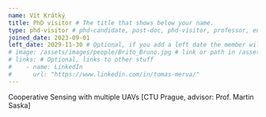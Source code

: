 ```yaml
---
name: Vít Krátký
title: PhD visitor # The title that shows below your name.
type: phd-visitor # phd-candidate, post-doc, phd-visitor, professor, engineer
joined_date: 2023-09-01
left_date: 2029-11-30 # Optional, if you add a left date the member will be moved to the past members section
# image: /assets/images/people/Brito_Bruno.jpg # link or path in /assets/...
# links: # Optional, links to other stuff
#    - name: LinkedIn
#      url: "https://www.linkedin.com/in/tomas-merva/"
---
```

 
<!-- Here add your interests or small paragraph. Keep it brief. Also for past members, put here e.g Now at..., [supervised by...] -->
Cooperative Sensing with multiple UAVs  [CTU Prague, advisor: Prof. Martin Saska]
